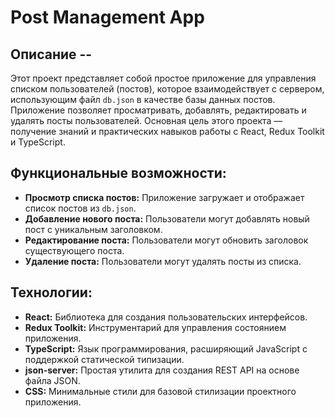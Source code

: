 # Post Management App

## Описание --

Этот проект представляет собой простое приложение для управления списком пользователей (постов), которое взаимодействует с сервером, использующим файл `db.json` в качестве базы данных постов. Приложение позволяет просматривать, добавлять, редактировать и удалять посты пользователей. Основная цель этого проекта — получение знаний и практических навыков работы с React, Redux Toolkit и TypeScript.

## Функциональные возможности:

- **Просмотр списка постов:** Приложение загружает и отображает список постов из `db.json`.
- **Добавление нового поста:** Пользователи могут добавлять новый пост с уникальным заголовком.
- **Редактирование поста:** Пользователи могут обновить заголовок существующего поста.
- **Удаление поста:** Пользователи могут удалять посты из списка.

## Технологии:

- **React:** Библиотека для создания пользовательских интерфейсов.
- **Redux Toolkit:** Инструментарий для управления состоянием приложения.
- **TypeScript:** Язык программирования, расширяющий JavaScript с поддержкой статической типизации.
- **json-server:** Простая утилита для создания REST API на основе файла JSON.
- **CSS:** Минимальные стили для базовой стилизации проектного приложения.